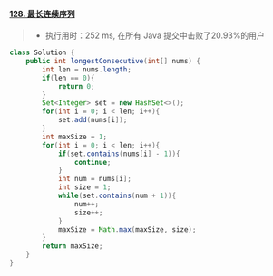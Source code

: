 #### [128. 最长连续序列](https://leetcode-cn.com/problems/longest-consecutive-sequence/)

> - 执行用时：252 ms, 在所有 Java 提交中击败了20.93%的用户

```java
class Solution {
    public int longestConsecutive(int[] nums) {
        int len = nums.length;
        if(len == 0){
            return 0;
        }
        Set<Integer> set = new HashSet<>();
        for(int i = 0; i < len; i++){
            set.add(nums[i]);
        }
        int maxSize = 1;
        for(int i = 0; i < len; i++){
            if(set.contains(nums[i] - 1)){
                continue;
            }
            int num = nums[i];
            int size = 1;
            while(set.contains(num + 1)){
                num++;
                size++;
            }
            maxSize = Math.max(maxSize, size);
        }
        return maxSize;
    }
}
```

